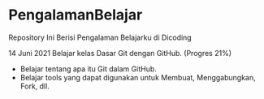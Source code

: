# PengalamanBelajar
Repository Ini Berisi Pengalaman Belajarku di Dicoding

14 Juni 2021
Belajar kelas Dasar Git dengan GitHub. (Progres 21%)
  * Belajar tentang apa itu Git dalam GitHub.
  * Belajar tools yang dapat digunakan untuk Membuat, Menggabungkan, Fork, dll.
